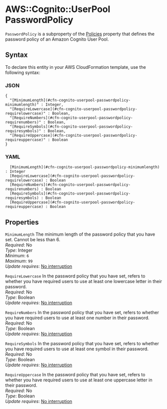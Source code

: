 # AWS::Cognito::UserPool PasswordPolicy<a name="aws-properties-cognito-userpool-passwordpolicy"></a>

`PasswordPolicy` is a subproperty of the [Policies](https://docs.aws.amazon.com/AWSCloudFormation/latest/UserGuide/aws-properties-cognito-userpool-policies.html) property that defines the password policy of an Amazon Cognito User Pool\.

## Syntax<a name="aws-properties-cognito-userpool-passwordpolicy-syntax"></a>

To declare this entity in your AWS CloudFormation template, use the following syntax:

### JSON<a name="aws-properties-cognito-userpool-passwordpolicy-syntax.json"></a>

```
{
  "[MinimumLength](#cfn-cognito-userpool-passwordpolicy-minimumlength)" : Integer,
  "[RequireLowercase](#cfn-cognito-userpool-passwordpolicy-requirelowercase)" : Boolean,
  "[RequireNumbers](#cfn-cognito-userpool-passwordpolicy-requirenumbers)" : Boolean,
  "[RequireSymbols](#cfn-cognito-userpool-passwordpolicy-requiresymbols)" : Boolean,
  "[RequireUppercase](#cfn-cognito-userpool-passwordpolicy-requireuppercase)" : Boolean
}
```

### YAML<a name="aws-properties-cognito-userpool-passwordpolicy-syntax.yaml"></a>

```
﻿  [MinimumLength](#cfn-cognito-userpool-passwordpolicy-minimumlength) : Integer
﻿  [RequireLowercase](#cfn-cognito-userpool-passwordpolicy-requirelowercase) : Boolean
﻿  [RequireNumbers](#cfn-cognito-userpool-passwordpolicy-requirenumbers) : Boolean
﻿  [RequireSymbols](#cfn-cognito-userpool-passwordpolicy-requiresymbols) : Boolean
﻿  [RequireUppercase](#cfn-cognito-userpool-passwordpolicy-requireuppercase) : Boolean
```

## Properties<a name="aws-properties-cognito-userpool-passwordpolicy-properties"></a>

`MinimumLength`  <a name="cfn-cognito-userpool-passwordpolicy-minimumlength"></a>
The minimum length of the password policy that you have set\. Cannot be less than 6\.  
*Required*: No  
*Type*: Integer  
*Minimum*: `6`  
*Maximum*: `99`  
*Update requires*: [No interruption](https://docs.aws.amazon.com/AWSCloudFormation/latest/UserGuide/using-cfn-updating-stacks-update-behaviors.html#update-no-interrupt)

`RequireLowercase`  <a name="cfn-cognito-userpool-passwordpolicy-requirelowercase"></a>
In the password policy that you have set, refers to whether you have required users to use at least one lowercase letter in their password\.  
*Required*: No  
*Type*: Boolean  
*Update requires*: [No interruption](https://docs.aws.amazon.com/AWSCloudFormation/latest/UserGuide/using-cfn-updating-stacks-update-behaviors.html#update-no-interrupt)

`RequireNumbers`  <a name="cfn-cognito-userpool-passwordpolicy-requirenumbers"></a>
In the password policy that you have set, refers to whether you have required users to use at least one number in their password\.  
*Required*: No  
*Type*: Boolean  
*Update requires*: [No interruption](https://docs.aws.amazon.com/AWSCloudFormation/latest/UserGuide/using-cfn-updating-stacks-update-behaviors.html#update-no-interrupt)

`RequireSymbols`  <a name="cfn-cognito-userpool-passwordpolicy-requiresymbols"></a>
In the password policy that you have set, refers to whether you have required users to use at least one symbol in their password\.  
*Required*: No  
*Type*: Boolean  
*Update requires*: [No interruption](https://docs.aws.amazon.com/AWSCloudFormation/latest/UserGuide/using-cfn-updating-stacks-update-behaviors.html#update-no-interrupt)

`RequireUppercase`  <a name="cfn-cognito-userpool-passwordpolicy-requireuppercase"></a>
In the password policy that you have set, refers to whether you have required users to use at least one uppercase letter in their password\.  
*Required*: No  
*Type*: Boolean  
*Update requires*: [No interruption](https://docs.aws.amazon.com/AWSCloudFormation/latest/UserGuide/using-cfn-updating-stacks-update-behaviors.html#update-no-interrupt)